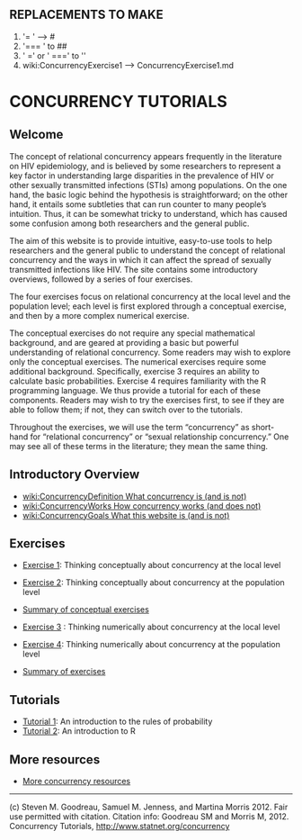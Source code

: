 
## REPLACEMENTS TO MAKE
1. '= '  --> # 
2. '=== ' to ##
3. ' =' or ' ===' to ''
4. wiki:ConcurrencyExercise1 --> ConcurrencyExercise1.md


# CONCURRENCY TUTORIALS 

## Welcome 

The concept of relational concurrency appears frequently in the literature on HIV epidemiology, and is believed by some researchers to represent a key factor in understanding large disparities in the prevalence of HIV or other sexually transmitted infections (STIs) among populations.  On the one hand, the basic logic behind the hypothesis is straightforward; on the other hand, it entails some subtleties that can run counter to many people’s intuition. Thus, it can be somewhat tricky to understand, which has caused some confusion among both researchers and the general public.

The aim of this website is to provide intuitive, easy-to-use tools to help researchers and the general public to understand the concept of relational concurrency and the ways in which it can affect the spread of sexually transmitted infections like HIV. The site contains some introductory overviews, followed by a series of four exercises.  

The four exercises focus on relational concurrency at the local level and the population level; each level is first explored through a conceptual exercise, and then by a more complex numerical exercise.

The conceptual exercises do not require any special mathematical background, and are geared at providing a basic but powerful understanding of relational concurrency. Some readers may wish to explore only the conceptual exercises.  The numerical exercises require some additional background. Specifically, exercise 3 requires an ability to calculate basic probabilities. Exercise 4 requires familiarity with the R programming language. We thus provide a tutorial for each of these components. Readers may wish to try the exercises first, to see if they are able to follow them; if not, they can switch over to the tutorials.

Throughout the exercises, we will use the term “concurrency” as short-hand for “relational concurrency” or “sexual relationship concurrency.”  One may see all of these terms in the literature; they mean the same thing.

## Introductory Overview 

- [wiki:ConcurrencyDefinition What concurrency is (and is not)](ConcurrencyDefinition.md)
- [wiki:ConcurrencyWorks How concurrency works (and does not)](ConcurrencyWorkds.md)
- [wiki:ConcurrencyGoals What this website is (and is not)](ConcurrencyGoals.md)

## Exercises 

- [Exercise 1](ConcurrencyExercise1.md): Thinking conceptually about concurrency at the local level
- [Exercise 2](ConcurrencyExercise2.md): Thinking conceptually about concurrency at the population level
- [Summary of conceptual exercises](ConcurrencyExercise2D.md)

- [Exercise 3](ConcurrencyExercise3.md) : Thinking numerically about concurrency at the local level
- [Exercise 4](ConcurrencyExercise4.md): Thinking numerically about concurrency at the population level
- [Summary of exercises](ConcurrencyOverallSummary.md)

## Tutorials  

- [Tutorial 1](ConcurrencyTutorialProb.md): An introduction to the rules of probability
- [Tutorial 2](ConcurrencyTutorialR.md): An introduction to R

## More resources

- [More concurrency resources](ConcurrencyResources.md)

------

(c) Steven M. Goodreau, Samuel M. Jenness, and Martina Morris 2012. Fair use permitted with citation. Citation info:
Goodreau SM and Morris M, 2012. Concurrency Tutorials, http://www.statnet.org/concurrency
